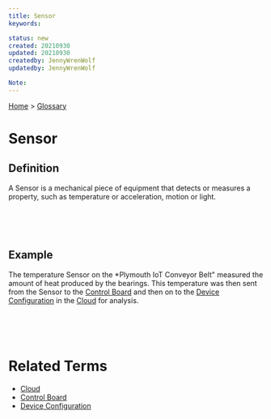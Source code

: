```yaml
---
title: Sensor
keywords: 

status: new
created: 20210930
updated: 20210930
createdby: JennyWrenWolf
updatedby: JennyWrenWolf

Note:
---
```

[Home](../Index.md) > [Glossary](./Index.md)

# Sensor
## Definition
A Sensor is a mechanical piece of equipment that detects or measures a property, such as temperature or acceleration, motion or light.

<br>
<br>
<br>

## Example
The temperature Sensor on the *Plymouth IoT Conveyor Belt" measured the amount of heat produced by the bearings.  This temperature was then sent from the Sensor to the [Control Board](./ControlBoard.md) and then on to the [Device Configuration](./DeviceConfiguration.md) in the [Cloud](./Cloud.md) for analysis.

<br>
<br>
<br>

# Related Terms
- [Cloud](./Cloud.md)
- [Control Board](./ControlBoard.md)
- [Device Configuration](./DeviceConfiguration.md)